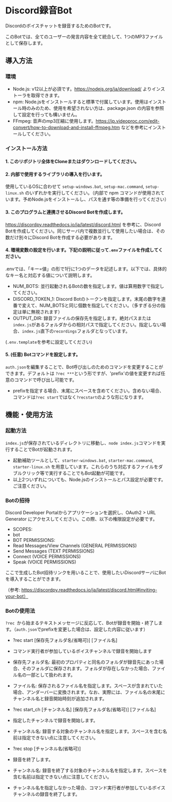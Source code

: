 # Discord録音Bot

Discordのボイスチャットを録音するためのBotです。

このBotでは、全てのユーザーの発言内容を全て統合して、1つのMP3ファイルとして保存します。

## 導入方法

### 環境

- Node.js: v12以上が必須です。https://nodejs.org/ja/download/ よりインストーラを取得できます。
- npm: Node.jsをインストールすると標準で付属しています。使用はインストール時のみのため、使用を希望されない方は、package.json の内容を参照して設定を行っても構いません。
- FFmpeg: 音声のmp3圧縮に使用します。https://jp.videoproc.com/edit-convert/how-to-download-and-install-ffmpeg.htm などを参考にインストールしてください。

### インストール方法

#### 1. このリポジトリ全体をCloneまたはダウンロードしてください。

#### 2. 内部で使用するライブラリの導入を行います。

使用しているOSに合わせて `setup-windows.bat`, `setup-mac.command`, `setup-linux.sh` のいずれかを実行してください。（内部で npm コマンドが使用されています。予めNode.jsをインストールし、パスを通す等の準備を行ってください）

#### 3. このプログラムと連携させるDiscord Botを作成します。

https://discordpy.readthedocs.io/ja/latest/discord.html を参考に、Discord Botを作成してください。同じサーバ内で複数並行して使用したい場合は、その数だけ別々にDiscord Botを作成する必要があります。

#### 4. 環境変数の設定を行います。下記の説明に従って`.env`ファイルを作成してください。

.envでは、「キー=値」の形で1行に1つのデータを記述します。以下では、具体的なキー名と対応する値について説明します。

- NUM_BOTS: 並行起動されるBotの数を指定します。値は算用数字で指定してください。
- DISCORD_TOKEN_1: Discord Botのトークンを指定します。末尾の数字を連番で変えて、NUM_BOTSと同じ個数を指定してください。（多すぎる分の指定は単に無視されます）
- OUTPUT_DIR: 録音ファイルの保存先を指定します。絶対パスまたは`index.js`があるフォルダからの相対パスで指定してください。指定しない場合、`index.js`直下の`recordings`フォルダとなっています。

(`.env.template`を参考に設定してください)

#### 5. (任意) Botコマンドを設定します。

`auth.json`を編集することで、Bot呼び出しのためのコマンドを変更することができます。デフォルトは `?rec ***`という形ですが、'prefix'の値を変更すれば任意のコマンドで呼び出し可能です。

- prefixを指定する場合、末尾にスペースを含めてください。含めない場合、コマンドは`?rec start`ではなく`?recstart`のような形になります。

## 機能・使用方法

### 起動方法

`index.js`が保存されているディレクトリに移動し、`node index.js`コマンドを実行することでBotが起動されます。
- 起動補助ツールとして、`starter-windows.bat`, `starter-mac.command`, `starter-linux.sh` を用意しています。これらのうち対応するファイルをダブルクリック等で実行することでもBot起動が可能です。
- 以上2ついずれについても、Node.jsのインストールとパス設定が必要です。ご注意ください。

### Botの招待

Discord Developer Portalからアプリケーションを選択し、OAuth2 > URL Generator にアクセスしてください。この際、以下の権限設定が必要です。
- SCOPES:
 - bot
- BOT PERMISSIONS:
 - Read Messages/View Channels (GENERAL PERMISSIONS)
 - Send Messages (TEXT PERMISSIONS)
 - Connect (VOICE PERMISSIONS)
 - Speak (VOICE PERMISSIONS)

ここで生成したBot招待リンクを用いることで、使用したいDiscordサーバにBotを導入することができます。

（参考: https://discordpy.readthedocs.io/ja/latest/discord.html#inviting-your-bot）

### Botの使用法

`?rec `から始まるテキストメッセージに反応して、Botが録音を開始・終了します。（`auth.json`でprefixを変更した場合は、設定した内容に従います）

- ?rec start [保存先フォルダ名(省略可)] [ファイル名]
 - コマンド実行者が参加しているボイスチャンネルで録音を開始します
 - 保存先フォルダ名: 最初のプロパティと同名のフォルダが録音先にあった場合、そのフォルダに保存されます。フォルダが存在しなかった場合、ファイル名の一部として扱われます。
 - ファイル名: 保存されるファイル名を指定します。スペースが含まれていた場合、アンダーバーに変換されます。なお、実際には、ファイル名の末尾にチャンネル名と録音開始時刻が追加されます。

- ?rec start_ch [チャンネル名] [保存先フォルダ名(省略可)] [ファイル名]
 - 指定したチャンネルで録音を開始します。
 - チャンネル名: 録音する対象のチャンネル名を指定します。スペースを含む名前は指定できない点に注意してください。

- ?rec stop [チャンネル名(省略可)]
 - 録音を終了します。
 - チャンネル名: 録音を終了する対象のチャンネル名を指定します。スペースを含む名前は指定できない点に注意してください。
 - チャンネル名を指定しなかった場合、コマンド実行者が参加しているボイスチャンネルの録音を終了します。
